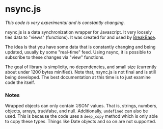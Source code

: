 nsync.js
========

*This code is very experimental and is constantly changing.*

nsync.js is a data synchronization wrapper for Javascript. It very loosely ties data to "views" (functions). It was created for and used by [BreakBase](http://breakbase.com). 

The idea is that you have some data that is constantly changing and being updated, usually by some "real-time" feed. Using nsync, it is possible to subscribe to these changes via "view" functions.

The goal of library is simplicity, no dependencies, and small size (currently about under 1200 bytes minified). Note that, nsync.js is not final and is still being developed. The best documentation at this time is to just examine code the itself.


### Notes

Wrapped objects can only contain 'JSON' values. That is, strings, numbers, objects, arrays, true\false, and null. Additionally, `undefined` can also be used. This is because the code uses a `deep_copy` method which is only able to copy these types. Things like Date objects and so on are not supported.


